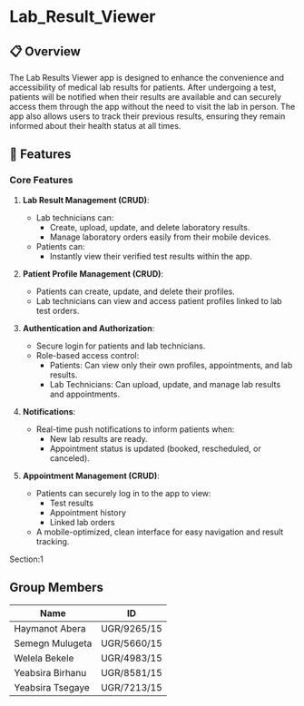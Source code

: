 # Lab_Result_Viewer

## 📋 Overview
The Lab Results Viewer app is designed to enhance the convenience and accessibility of medical lab results for patients. After undergoing a test, patients will be notified when their results are available and can securely access them through the app without the need to visit the lab in person. The app also allows users to track their previous results, ensuring they remain informed about their health status at all times.

## 🚀 Features
### Core Features
1. **Lab Result Management (CRUD)**:
    - Lab technicians can:
        - Create, upload, update, and delete laboratory results.
        - Manage laboratory orders easily from their mobile devices.
    - Patients can:
        - Instantly view their verified test results within the app.
    
2. **Patient Profile Management (CRUD)**:
    - Patients can create, update, and delete their profiles.
    - Lab technicians can view and access patient profiles linked to lab test orders.

3. **Authentication and Authorization**:
    - Secure login for patients and lab technicians.
    - Role-based access control:
        - Patients: Can view only their own profiles, appointments, and lab results.
        - Lab Technicians: Can upload, update, and manage lab results and appointments.
4. **Notifications**:
    - Real-time push notifications to inform patients when:
      - New lab results are ready.
      - Appointment status is updated (booked, rescheduled, or canceled).

5. **Appointment Management (CRUD)**:
    - Patients can securely log in to the app to view:
        - Test results
        - Appointment history
        - Linked lab orders
    - A mobile-optimized, clean interface for easy navigation and result tracking.

Section:1

## Group Members

| Name             | ID          |
|------------------|-------------|
| Haymanot Abera   | UGR/9265/15 |
| Semegn Mulugeta  | UGR/5660/15 |
| Welela Bekele    | UGR/4983/15 |
| Yeabsira Birhanu | UGR/8581/15 |
| Yeabsira Tsegaye | UGR/7213/15 |
